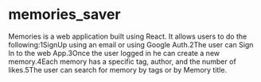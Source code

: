 # memories_saver
Memories is a web application built using React. It allows users to do the following:1SignUp using an email or using Google Auth.2The user can Sign In to the web App.3Once the user logged in he can create a new memory.4Each memory has a specific tag, author, and the number of likes.5The user can search for memory by tags or by Memory title.
